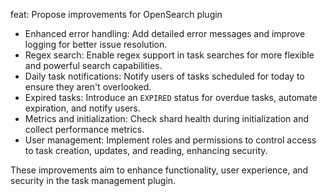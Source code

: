 feat: Propose improvements for OpenSearch plugin

- Enhanced error handling: Add detailed error messages and improve logging for better issue resolution.
- Regex search: Enable regex support in task searches for more flexible and powerful search capabilities.
- Daily task notifications: Notify users of tasks scheduled for today to ensure they aren't overlooked.
- Expired tasks: Introduce an `EXPIRED` status for overdue tasks, automate expiration, and notify users.
- Metrics and initialization: Check shard health during initialization and collect performance metrics.
- User management: Implement roles and permissions to control access to task creation, updates, and reading, enhancing security.

These improvements aim to enhance functionality, user experience, and security in the task management plugin.
